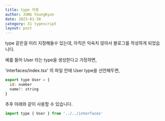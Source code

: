 ```yaml
---
title: type 지정
author: JUNG YoungKyun
date: 2023-01-30
category: 31 typescript
layout: post
---
```


type 같은걸 미리 지정해둘수 있는데, 아직은 익숙치 않아서 블로그를 작성하게 되었습니다.

예를 들어 User 라는 type을 생성한다고 가정하면,

'interfaces/index.tsx' 의 파일 안에 User type을 선언해두면,

```javascript
export type User = {
  id: number
  name?: string
}
```

추후 아래와 같이 사용할 수 있습니다.

```javascript
import type { User } from '../../interfaces'
```
